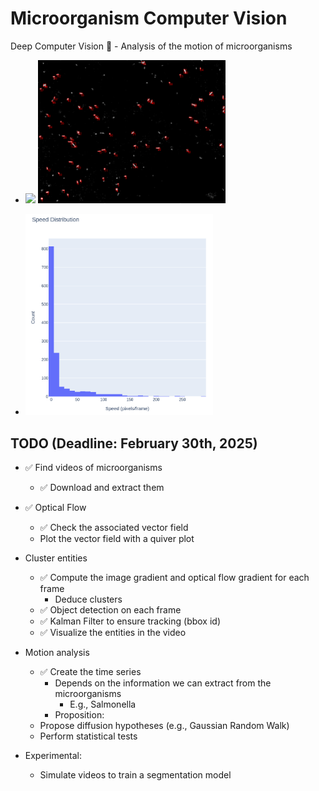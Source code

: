 # Microorganism Computer Vision

Deep Computer Vision 🦠 - Analysis of the motion of microorganisms

- <img src="./resources/results/342843_original.gif" width="300" /> <img src="./resources/results/342843_transformed.gif" width="300" />

- <img src="./resources/results/342843_speed_distribution.png" width="300">

## TODO (Deadline: February 30th, 2025)

- ✅ Find videos of microorganisms
    - ✅ Download and extract them
- ✅ Optical Flow
    - ✅ Check the associated vector field
    - Plot the vector field with a quiver plot
- Cluster entities
    - ✅ Compute the image gradient and optical flow gradient for each frame
        - Deduce clusters
    - ✅ Object detection on each frame 
    - ✅ Kalman Filter to ensure tracking (bbox id)
    - ✅ Visualize the entities in the video
- Motion analysis
    - ✅ Create the time series
        - Depends on the information we can extract from the microorganisms
            - E.g., Salmonella
        - Proposition:
    - Propose diffusion hypotheses (e.g., Gaussian Random Walk)
    - Perform statistical tests

- Experimental:
    - Simulate videos to train a segmentation model